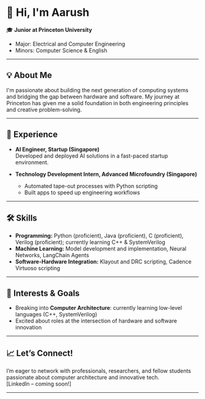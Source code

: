 # 👋 Hi, I'm Aarush

🎓 **Junior at Princeton University**  
- Major: Electrical and Computer Engineering  
- Minors: Computer Science & English

---

## 💡 About Me

I'm passionate about building the next generation of computing systems and bridging the gap between hardware and software. My journey at Princeton has given me a solid foundation in both engineering principles and creative problem-solving.

---

## 💼 Experience

- **AI Engineer, Startup (Singapore)**  
  Developed and deployed AI solutions in a fast-paced startup environment.

- **Technology Development Intern, Advanced Microfoundry (Singapore)**  
  - Automated tape-out processes with Python scripting  
  - Built apps to speed up engineering workflows

---

## 🛠️ Skills

- **Programming:** Python (proficient), Java (proficient), C (proficient), Verilog (proficient); currently learning C++ & SystemVerilog  
- **Machine Learning:** Model development and implementation, Neural Networks, LangChain Agents  
- **Software-Hardware Integration:** Klayout and DRC scripting, Cadence Virtuoso scripting

---

## 🚀 Interests & Goals

- Breaking into **Computer Architecture**: currently learning low-level languages (C++, SystemVerilog)
- Excited about roles at the intersection of hardware and software innovation

---

## 📈 Let’s Connect!

I’m eager to network with professionals, researchers, and fellow students passionate about computer architecture and innovative tech.  
[LinkedIn – coming soon!]

---
